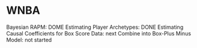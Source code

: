 # WNBA

Bayesian RAPM: DOME
Estimating Player Archetypes: DONE
Estimating Causal Coefficients for Box Score Data: next
Combine into Box-Plus Minus Model: not started
